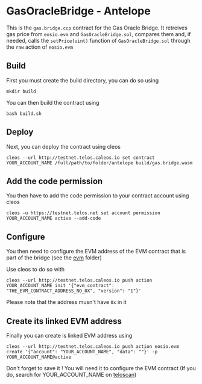 # GasOracleBridge - Antelope

This is the `gas.bridge.ccp` contract for the Gas Oracle Bridge. It retreives gas price from `eosio.evm` and `GasOracleBridge.sol`, compares them and, if needed, calls the `setPrice(uint)` function of `GasOracleBridge.sol` through the `raw` action of `eosio.evm` 

## Build

First you must create the build directory, you can do so using

`mkdir build`

You can then build the contract using

`bash build.sh`

## Deploy

Next, you can deploy the contract using cleos 

`cleos --url http://testnet.telos.caleos.io set contract YOUR_ACCOUNT_NAME /full/path/to/folder/antelope build/gas.bridge.wasm`

## Add the code permission

You then have to add the code permission to your contract account using cleos

`cleos -u https://testnet.telos.net set account permission YOUR_ACCOUNT_NAME active --add-code`

## Configure

You then need to configure the EVM address of the EVM contract that is part of the bridge (see the [evm](https://github.com/telosnetwork/gas-oracle-bridge/tree/master/evm) folder)

Use cleos to do so with

`cleos --url http://testnet.telos.caleos.io push action YOUR_ACCOUNT_NAME init '{"evm_contract": "THE_EVM_CONTRACT_ADDRESS_NO_0X", "version": "1"}'`

Please note that the address musn't have `0x` in it

## Create its linked EVM address

Finally you can create is linked EVM address using

`cleos --url http://testnet.telos.caleos.io push action eosio.evm create '{"account": "YOUR_ACCOUNT_NAME", "data": ""}' -p YOUR_ACCOUNT_NAME@active`

Don't forget to save it ! You will need it to configure the EVM contract (If you do, search for YOUR_ACCOUNT_NAME on [teloscan](https://testnet.teloscan.io/))
